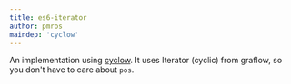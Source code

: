 ```yaml
---
title: es6-iterator
author: pmros
maindep: 'cyclow'
---
```


An implementation using [cyclow](https://github.com/pmros/cyclow). It uses Iterator (cyclic) from graflow, so you don't have to care about `pos`.
